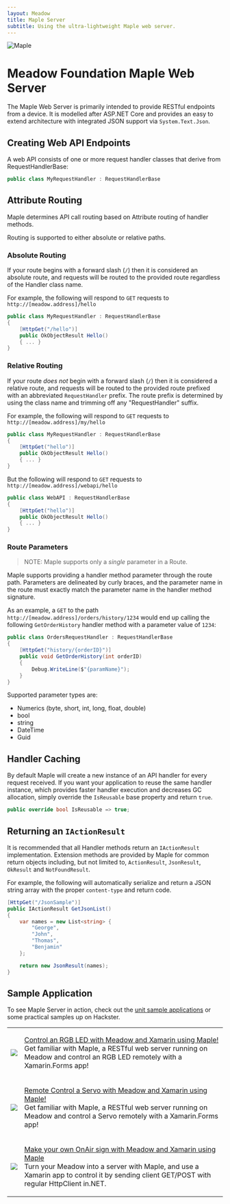 ```yaml
---
layout: Meadow
title: Maple Server
subtitle: Using the ultra-lightweight Maple web server.
---
```


![Maple](Maple_Banner.png)

# Meadow Foundation Maple Web Server

The Maple Web Server is primarily intended to provide RESTful endpoints from a device.  It is modelled after ASP.NET Core and provides an easy to extend architecture with integrated JSON support via `System.Text.Json`.

## Creating Web API Endpoints

A web API consists of one or more request handler classes that derive from RequestHandlerBase:

```csharp
public class MyRequestHandler : RequestHandlerBase
```

## Attribute Routing

Maple determines API call routing based on Attribute routing of handler methods.

Routing is supported to either absolute or relative paths.

### Absolute Routing

If your route begins with a forward slash (`/`) then it is considered an absolute route, and requests will be routed to the provided route regardless of the Handler class name.  

For example, the following will respond to `GET` requests to `http://[meadow.address]/hello`

```csharp
public class MyRequestHandler : RequestHandlerBase
{
    [HttpGet("/hello")]
    public OkObjectResult Hello()
    { ... }
}
```

### Relative Routing

If your route *does not* begin with a forward slash (`/`) then it is considered a relative route, and requests will be routed to the provided route prefixed with an abbreviated `RequestHandler` prefix.  The route prefix is determined by using the class name and trimming off any "RequestHandler" suffix.


For example, the following will respond to `GET` requests to `http://[meadow.address]/my/hello`

```csharp
public class MyRequestHandler : RequestHandlerBase
{
    [HttpGet("hello")]
    public OkObjectResult Hello()
    { ... }
}
```

But the following will respond to `GET` requests to `http://[meadow.address]/webapi/hello`

```csharp
public class WebAPI : RequestHandlerBase
{
    [HttpGet("hello")]
    public OkObjectResult Hello()
    { ... }
}
```

### Route Parameters

> NOTE: Maple supports only a *single* parameter in a Route.

Maple supports providing a handler method parameter through the route path.  Parameters are delineated by curly braces, and the parameter name in the route must exactly match the parameter name in the handler method signature.

As an example, a `GET` to the path `http://[meadow.address]/orders/history/1234` would end up calling the following `GetOrderHistory` handler method with a parameter value of `1234`:

```csharp
public class OrdersRequestHandler : RequestHandlerBase
{
	[HttpGet("history/{orderID}")]
	public void GetOrderHistory(int orderID)
	{
	    Debug.WriteLine($"{paramName}");
	}
}
```

Supported parameter types are:

- Numerics (byte, short, int, long, float, double)
- bool
- string
- DateTime
- Guid



## Handler Caching

By default Maple will create a new instance of an API handler for every request received.  If you want your application to reuse the same handler instance, which provides faster handler execution and decreases GC allocation, simply override the `IsReusable` base property and return `true`.

```csharp
public override bool IsReusable => true;

```

## Returning an `IActionResult`

It is recommended that all Handler methods return an `IActionResult` implementation.  Extension methods are provided by Maple for common return objects including, but not limited to, `ActionResult`, `JsonResult`, `OkResult` and `NotFoundResult`.

For example, the following will automatically serialize and return a JSON string array with the proper `content-type` and return code.

```csharp
[HttpGet("/JsonSample")]
public IActionResult GetJsonList()
{
    var names = new List<string> {
        "George",
        "John",
        "Thomas",
        "Benjamin"
    };

    return new JsonResult(names);
}

```

## Sample Application

To see Maple Server in action, check out the [unit sample applications](https://github.com/WildernessLabs/Maple) or some practical samples up on Hackster.

<table>
  <tbody>
    <tr>
      <td style={{ width: "50%" }}>
        <img src="../../../../Common_Files/Hackster/MapleRgbLed.gif" />
      </td>
      <td style={{ width: "50%", fontSize: 20 }}>
        <p style={{ fontSize: 22 }}>
          <a
            style={{ fontSize: 25 }}
            href="https://www.hackster.io/wilderness-labs/remotely-control-an-rgb-led-with-meadow-and-xamarin-w-rest-153a28"
          >
            Control an RGB LED with Meadow and Xamarin using Maple!
          </a>
          <br />
          Get familiar with Maple, a RESTful web server running on Meadow and
          control an RGB LED remotely with a Xamarin.Forms app!
        </p>
      </td>
    </tr>
    <tr>
      <td style={{ width: "50%" }}>
        <img src="../../../../Common_Files/Hackster/MapleServo.gif" />
      </td>
      <td style={{ width: "50%" }}>
        <p style={{ fontSize: 22 }}>
          <a
            style={{ fontSize: 25 }}
            href="https://www.hackster.io/wilderness-labs/remote-control-a-servo-with-meadow-and-xamarin-using-rest-063cb0"
          >
            Remote Control a Servo with Meadow and Xamarin using Maple!
          </a>
          <br />
          Get familiar with Maple, a RESTful web server running on Meadow and
          control a Servo remotely with a Xamarin.Forms app!
        </p>
      </td>
    </tr>
    <tr>
      <td style={{ width: "50%" }}>
        <img src="../../../../Common_Files/Hackster/MapleSign.gif" />
      </td>
      <td style={{ width: "50%" }}>
        <p style={{ fontSize: 22 }}>
          <a
            style={{ fontSize: 25 }}
            href="https://www.hackster.io/wilderness-labs/make-your-own-onair-sign-with-meadow-and-xamarin-ea0c9e"
          >
            Make your own OnAir sign with Meadow and Xamarin using Maple
          </a>
          <br />
          Turn your Meadow into a server with Maple, and use a Xamarin app to
          control it by sending client GET/POST with regular HttpClient in.NET.
        </p>
      </td>
    </tr>
  </tbody>
</table>

